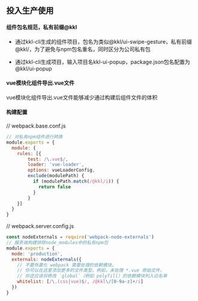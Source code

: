 ## 投入生产使用

#### 组件包名规范，私有前缀@kkl
- 通过kkl-cli生成的组件项目，包名为类似@kkl/ui-swipe-gesture，私有前缀@kkl/，为了避免与npm包名重名，同时区分为公司私有包

- 通过kkl-cli生成项目，输入项目名kkl-ui-popup，package.json包名配置为@kkl/ui-popup

#### vue模块化组件导出.vue文件
vue模块化组件导出.vue文件能够减少通过构建后组件文件的体积

#### 构建配置
// webpack.base.conf.js
```js
// 对私有npm组件进行转换
module.exports = {
  module: {
    rules: [{
        test: /\.vue$/,
        loader: 'vue-loader',
        options: vueLoaderConfig,
        exclude(modulePath) {
          if (modulePath.match(/@kkl/i)) {
            return false
          }
        }
    }]
  }
}
```
// webpack.server.config.js
```js
const nodeExternals = require('webpack-node-externals')
// 服务端构建排除node_modules中的私有npm包
module.exports = {
  mode: 'production',
  externals: nodeExternals({
    // 不要外置化 webpack 需要处理的依赖模块。
    // 你可以在这里添加更多的文件类型。例如，未处理 *.vue 原始文件，
    // 你还应该将修改 `global`（例如 polyfill）的依赖模块列入白名单
    whitelist: [/\.(css|vue)$/, /@kkl\/[0-9a-z]+/i]
  })
}
```